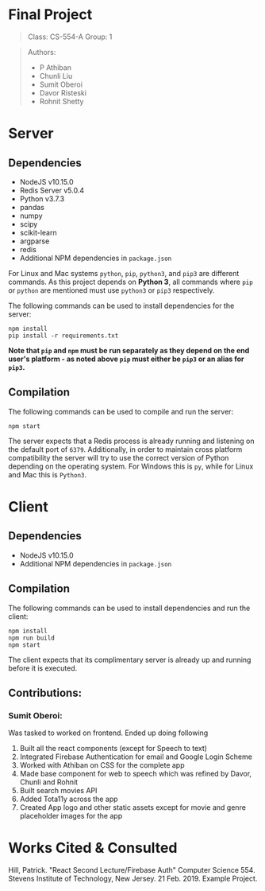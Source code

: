 
# Final Project

> Class:  CS-554-A
> Group:  1

> Authors:
> * P Athiban
> * Chunli Liu
> * Sumit Oberoi
> * Davor Risteski
> * Rohnit Shetty

# Server

## Dependencies

* NodeJS v10.15.0
* Redis Server v5.0.4
* Python v3.7.3
* pandas
* numpy
* scipy
* scikit-learn
* argparse
* redis
* Additional NPM dependencies in `package.json`

For Linux and Mac systems `python`, `pip`, `python3`, and `pip3` are different commands. As this project depends on __Python 3__, all commands where `pip` or `python` are mentioned must use `python3` or `pip3` respectively.

The following commands can be used to install dependencies for the server:

```
npm install
pip install -r requirements.txt
```

__Note that `pip` and `npm` must be run separately as they depend on the end user's platform - as noted above `pip` must either be `pip3` or an alias for `pip3`.__

## Compilation

The following commands can be used to compile and run the server:

```
npm start
```

The server expects that a Redis process is already running and listening on the default port of `6379`. Additionally, in order to maintain cross platform compatibility the server will try to use the correct version of Python depending on the operating system. For Windows this is `py`, while for Linux and Mac this is `Python3`.

# Client

## Dependencies

* NodeJS v10.15.0
* Additional NPM dependencies in `package.json`

## Compilation

The following commands can be used to install dependencies and run the client:

```
npm install
npm run build
npm start
```

The client expects that its complimentary server is already up and running before it is executed.

## Contributions:

### Sumit Oberoi:

Was tasked to worked on frontend. Ended up doing following
1. Built all the react components (except for Speech to text)
2. Integrated Firebase Authentication for email and Google Login Scheme
3. Worked with Athiban on CSS for the complete app
4. Made base component for web to speech which was refined by Davor, Chunli and Rohnit
5. Built search movies API
6. Added Tota11y across the app
7. Created App logo and other static assets except for movie and genre placeholder images for the app

# Works Cited & Consulted

Hill, Patrick. "React Second Lecture/Firebase Auth" Computer Science 554. Stevens Institute of Technology, New Jersey. 21 Feb. 2019. Example Project.
